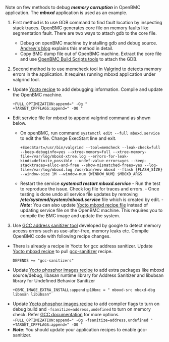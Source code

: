 Note on few methods to debug ***memory corruption*** in OpenBMC application. The ***mboxd*** application is used as an example.

1. First method is to use GDB command to find fault location by inspecting stack traces. OpenBMC generates core file on memory faults like segmentation fault. There are two ways to attach gdb to the core file.
   - Debug on openBMC machine by installing gdb and debug source. [Andrew's blog](https://amboar.github.io/notes/2022/01/13/openbmc-development-workflow.html) explains this method in detail.
   - Copy BMC dump file out of OpenBMC machine. Extract the core file and use [OpenBMC Build Scripts tools](https://github.com/ibm-openbmc/openbmc-build-scripts) to attach the GDB.


2.  Second method is to use memcheck tool in [Valgrind](https://valgrind.org/docs/manual/mc-manual.html) to detects memory errors in the application. It requires running mboxd application under valgrind tool.
   - Update [Yocto recipe](https://github.com/openbmc/openbmc/blob/master/meta-ibm/recipes-phosphor/mboxd/mboxd_%25.bbappend) to add debugging information. Compile and update the OpenBMC machine.
      ```
      +FULL_OPTIMIZATION:append=" -Og "
      +TARGET_CPPFLAGS:append=" -O0 "
      ```
      
   - Edit service file for mboxd to append valgrind command as shown below.  
       - On openBMC, run command `systemctl edit --full mboxd.service` to edit the file. Change ExecStart line and exit.
          ```
          +ExecStart=/usr/bin/valgrind --tool=memcheck --leak-check=full --keep-debuginfo=yes --xtree-memory=full --xtree-memory-file=/var/log/mboxd-xtree.log --errors-for-leak-kinds=definite,possible --undef-value-errors=yes --keep-stacktraces=alloc-and-free --show-mismatched-frees=yes --log-file=/var/log/mboxd.log /usr/bin/env mboxd --flash {FLASH_SIZE} --window-size 1M --window-num {WINDOW_NUM} $MBOXD_ARGS
          ```
       - Restart the service ***systemctl restart mboxd.service***
    - Run the test to reproduce the issue. Check log file for traces and errors.
    - Once testing is done undo all service file updates by removing ***/etc/systemd/system/mboxd.service*** file which is created by edit.
    - ***Note:*** You can also update [Yocto mboxd recipe file](https://github.com/openbmc/openbmc/blob/master/meta-phosphor/recipes-phosphor/mboxd/mboxd/mboxd.service) instead of updating service file on the OpenBMC machine. This requires you to compile the BMC image and update the system.


3.  Use [GCC address sanitizer tool](https://github.com/google/sanitizers/wiki/addresssanitizer) developed by google to detect memory access errors such as use-after-free, memory leaks etc. Compile OpenBMC code with following recipe changes.
   - There is already a recipe in Yocto for gcc address sanitizer. Update [Yocto mboxd recipe](https://github.com/openbmc/openbmc/blob/master/meta-phosphor/recipes-phosphor/mboxd/mboxd_git.bb) to pull [gcc-sanitizer](https://github.com/openbmc/openbmc/blob/master/poky/meta/recipes-devtools/gcc/gcc-sanitizers_14.1.bb) recipe.
      ```
      DEPENDS += "gcc-sanitizers"
      ```
   - Update [Yocto phosphor images recipe](https://github.com/openbmc/openbmc/blob/master/meta-ibm/recipes-phosphor/images/obmc-phosphor-image.bbappend) to add extra packages like mboxd source/debug, libasan runtime library for Address Sanitizer and libubsan library for Undefined Behavior Sanitizer
      ```
      +OBMC_IMAGE_EXTRA_INSTALL:append:p10bmc = " mboxd-src mboxd-dbg libasan libubsan"
       ```
   - Update [Yocto phosphor images recipe](https://github.com/openbmc/openbmc/blob/master/meta-ibm/recipes-phosphor/images/obmc-phosphor-image.bbappend) to add compiler flags to turn on debug build and `-fsanitize=address,undefined` to turn on memory check. Refer [GCC documentation](https://gcc.gnu.org/onlinedocs/gcc-6.4.0/gcc/Link-Options.html) for more options.
	```
    +FULL_OPTIMIZATION:append=" -Og -fsanitize=address,undefined "
    +TARGET_CPPFLAGS:append=" -O0 "
    ```
  - ***Note***: You should update your application recipes to enable gcc-sanitizer.
